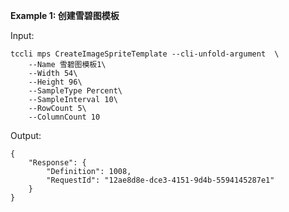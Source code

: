**Example 1: 创建雪碧图模板**



Input: 

```
tccli mps CreateImageSpriteTemplate --cli-unfold-argument  \
    --Name 雪碧图模板1\
    --Width 54\
    --Height 96\
    --SampleType Percent\
    --SampleInterval 10\
    --RowCount 5\
    --ColumnCount 10
```

Output: 
```
{
    "Response": {
        "Definition": 1008,
        "RequestId": "12ae8d8e-dce3-4151-9d4b-5594145287e1"
    }
}
```

